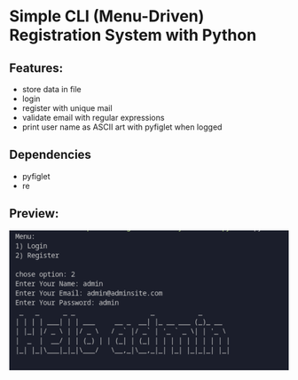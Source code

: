 # Simple CLI (Menu-Driven) Registration System with Python

## Features:

- store data in file
- login
- register with unique mail
- validate email with regular expressions
- print user name as ASCII art with pyfiglet when logged

## Dependencies

- pyfiglet
- re

## Preview:

![](./register-preview.png)
